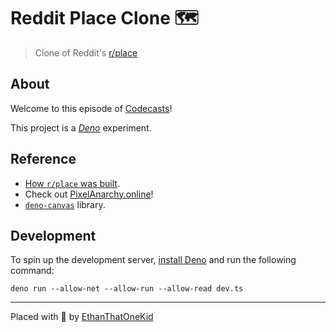 # Reddit Place Clone 🗺

> Clone of Reddit's [r/place][place]

## About

Welcome to this episode of [Codecasts][codecasts]!

This project is a [*Deno*][deno] experiment.

## Reference

- [How `r/place` was built](https://redditblog.com/2017/04/13/how-we-built-rplace/).
- Check out [PixelAnarchy.online](https://pixelanarchy.online/)!
- [`deno-canvas`](https://github.com/DjDeveloperr/deno-canvas) library.

## Development

To spin up the development server, [install Deno][deno_install] and run the following command:

`deno run --allow-net --allow-run --allow-read dev.ts`

---

Placed with 💖 by [EthanThatOneKid][author_url]

[place]: https://www.reddit.com/r/place
[author_url]: https://github.com/EthanThatOneKid/
[codecasts]: https://github.com/EthanThatOneKid/codecasts
[deno]: https://deno.land/
[deno_install]: https://github.com/denoland/deno_install#install-latest-version
[denon_install]: https://github.com/denosaurs/denon#install